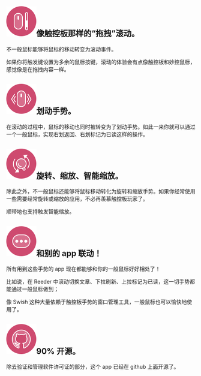 ## <img class="title-icon" src="/image/title-icon-scroll.svg"/>像触控板那样的“拖拽”滚动。

不一般鼠标能够将鼠标的移动转变为滚动事件。

如果你将触发键设置为多余的鼠标按键，滚动的体验会有点像触控板和妙控鼠标，感觉像是在拖拽内容一样。

## <img class="title-icon" src="/image/title-icon-swipe.svg"/>划动手势。

在滚动的过程中，鼠标的移动也同时被转变为了划动手势。如此一来你就可以通过一个一般鼠标，实现右划返回、右划标记为已读这样的操作。

## <img class="title-icon" src="/image/title-icon-zoom.svg"/>旋转、缩放、智能缩放。

除此之外，不一般鼠标还能够将鼠标移动转化为旋转和缩放手势。如果你经常使用一些需要经常旋转或缩放的应用，不必再羡慕触控板玩家了。
 
顺带地也支持触发智能缩放。

## <img class="title-icon" src="/image/title-icon-more.svg"/>和别的 app 联动！

所有用到这些手势的 app 现在都能够和你的一般鼠标好好相处了！ 

比如说，在 Reeder 中滚动切换文章、下拉刷新、上拉标记为已读，这一切手势都能通过一般鼠标做到；

像 Swish 这种大量依赖于触控板手势的窗口管理工具，一般鼠标也可以愉快地使用了。

## <img class="title-icon" src="/image/title-icon-github.svg"/>90% 开源。

除去验证和管理软件许可证的部分，这个 app 已经在 github 上面开源了。
